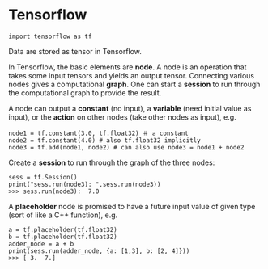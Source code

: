 # Tensorflow
```
import tensorflow as tf
```
Data are stored as tensor in Tensorflow. 

In Tensorflow, the basic elements are **node**. A node is an operation that takes some input tensors and yields an output tensor. Connecting various nodes gives a computational **graph**. One can start a **session** to run through the computational graph to provide the result.

A node can output a **constant** (no input), a **variable** (need initial value as input), or the **action** on other nodes (take other nodes as input), e.g.

```
node1 = tf.constant(3.0, tf.float32) ＃ a constant
node2 = tf.constant(4.0) # also tf.float32 implicitly
node3 = tf.add(node1, node2) # can also use node3 = node1 + node2
```

Create a **session** to run through the graph of the three nodes:
```
sess = tf.Session()
print("sess.run(node3): ",sess.run(node3))
>>> sess.run(node3):  7.0
```

A **placeholder** node is promised to have a future input value of given type (sort of like a C++ function), e.g.
```
a = tf.placeholder(tf.float32)
b = tf.placeholder(tf.float32)
adder_node = a + b 
print(sess.run(adder_node, {a: [1,3], b: [2, 4]}))
>>> [ 3.  7.]
```
